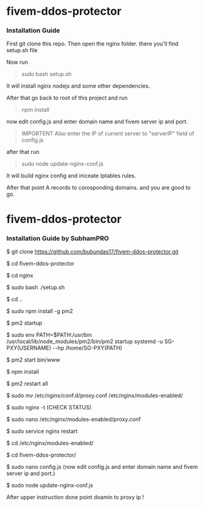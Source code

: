 # fivem-ddos-protector

### Installation Guide

First git clone this repo.
Then open the nginx folder.
there you'll find setup.sh file

Now run
> sudo bash setup.sh

It will install nginx nodejs and some other dependencies.

After that go back to root of this project and run 
> npm install

now edit config.js and enter domain name and fivem server ip and port. 

> IMPORTENT 
Also enter the IP of current server to "serverIP" field of config.js

after that run
> sudo node update-nginx-conf.js

It will build nginx config and iniceate Iptables rules.

After that point A records to corosponding domains. 
and you are good to go.

# fivem-ddos-protector

### Installation Guide by SubhamPRO

$ git clone https://github.com/bubundas17/fivem-ddos-protector.git

$ cd fivem-ddos-protector

$ cd nginx

$ sudo bash ./setup.sh

$ cd ..

$ sudo npm install -g pm2

$ pm2 startup

$ sudo env PATH=$PATH:/usr/bin /usr/local/lib/node_modules/pm2/bin/pm2 startup systemd -u SG-PXY(USERNAME) --hp /home/SG-PXY(PATH)

$ pm2 start bin/www

$ npm install

$ pm2 restart all

$ sudo mv /etc/nginx/conf.d/proxy.conf /etc/nginx/modules-enabled/

$ sudo nginx -t (CHECK STATUS)

$ sudo nano /etc/nginx/modules-enabled/proxy.conf

$ sudo service nginx restart

$ cd /etc/nginx/modules-enabled/

$ cd fivem-ddos-protector/

$ sudo nano config.js (now edit config.js and enter domain name and fivem server ip and port.)

$ sudo node update-nginx-conf.js



After upper instruction done point doamin to proxy ip !

